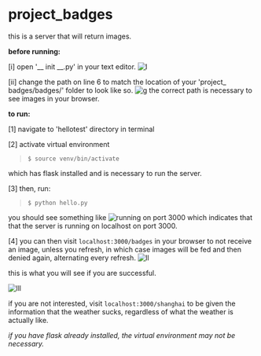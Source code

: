 # project_badges
this is a server that will return images.

__before running:__

[i] open '__ init __.py' in your text editor.
![l](https://user-images.githubusercontent.com/35032810/39611688-3155bb16-4f8c-11e8-8ffd-c8496720ed57.png)

[ii] change the path on line 6 to match the location of your 'project_ badges/badges/' folder to look like so.
![g](https://user-images.githubusercontent.com/35032810/39611721-8124a828-4f8c-11e8-872b-427fa7ea2220.png)
the correct path is necessary to see images in your browser.


__to run:__

[1] navigate to 'hellotest' directory in terminal 

[2] activate virtual environment 
>`$ source venv/bin/activate`

which has flask installed and is necessary to run the server.

[3] then, run: 
>`$ python hello.py`

you should see something like
![running on port 3000](https://user-images.githubusercontent.com/35032810/39610601-1e8ff22e-4f84-11e8-9d52-c3f61a72e14a.png) 
which indicates that that the server is running on localhost on port 3000.


[4] you can then visit `localhost:3000/badges` in your browser to not receive an image, unless you refresh, in which case images will be fed and then denied again, alternating every refresh.
![ll](https://user-images.githubusercontent.com/35032810/39610948-61474d18-4f86-11e8-883c-7886443ec094.png)

this is what you will see if you are successful.

![lll](https://user-images.githubusercontent.com/35032810/39611085-5c205a54-4f87-11e8-94a3-fd4ab708bb45.png)

if you are not interested, visit `localhost:3000/shanghai` to be given the information that the weather sucks, regardless of what the weather is actually like.



*if you have flask already installed, the virtual environment may not be necessary.*
